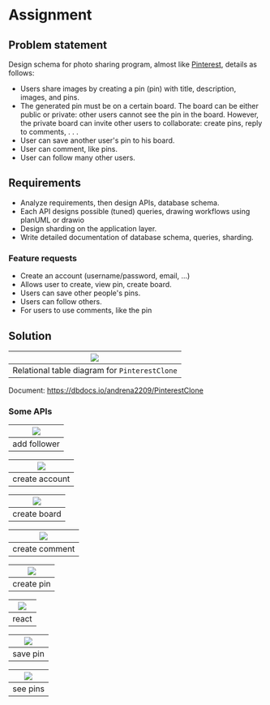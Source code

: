 # Assignment

## Problem statement

Design schema for photo sharing program, almost like [Pinterest](https://pinterest.com), details as follows:

- Users share images by creating a pin (pin) with title, description, images, and pins.
- The generated pin must be on a certain board. The board can be either public or private: other users cannot see the pin in the board. However, the private board can invite other users to collaborate: create pins, reply to comments, . . .
- User can save another user's pin to his board.
- User can comment, like pins.
- User can follow many other users.

## Requirements

- Analyze requirements, then design APIs, database schema.
- Each API designs possible (tuned) queries, drawing workflows using planUML or drawio
- Design sharding on the application layer.
- Write detailed documentation of database schema, queries, sharding.

### Feature requests

- Create an account (username/password, email, ...)
- Allows user to create, view pin, create board.
- Users can save other people's pins.
- Users can follow others.
- For users to use comments, like the pin

## Solution

|      ![](https://i.imgur.com/fD7ogll.png)      |
|:----------------------------------------------:| 
| Relational table diagram for `PinterestClone`  |

Document: <https://dbdocs.io/andrena2209/PinterestClone>


### Some APIs 

| ![](https://i.imgur.com/DeadrKh.png)  |
|:-------------------------------------:|
|             add follower              |

|![](https://i.imgur.com/8IpWNl6.png)|
|:----------------------------------:|
|           create account           |

| ![](https://i.imgur.com/UzMJ0YG.png) |
|:------------------------------------:|
|             create board             |

| ![](https://i.imgur.com/nGARhsq.png) |
|:------------------------------------:|
|            create comment            |

| ![](https://i.imgur.com/F0I64Nv.png) |
|:------------------------------------:|
|              create pin              |

| ![](https://i.imgur.com/H11PQ9C.png) |
|:------------------------------------:|
|                react                 |

| ![](https://i.imgur.com/VX6yrYT.png) |
|:------------------------------------:|
|               save pin               |

| ![](https://i.imgur.com/o9d1Fn2.png) |
|:------------------------------------:|
|               see pins               |